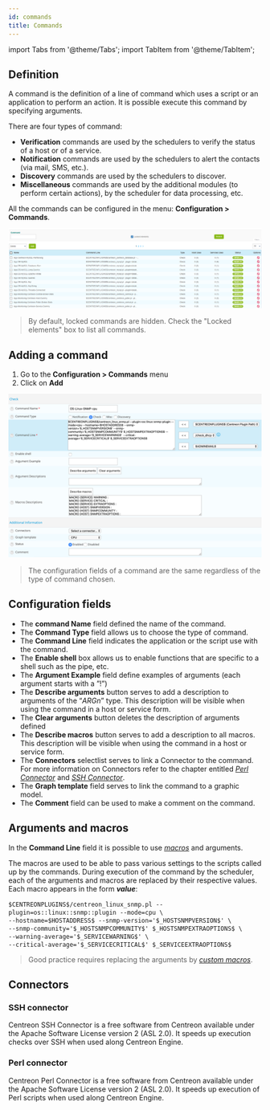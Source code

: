 ```yaml
---
id: commands
title: Commands
---
```

import Tabs from '@theme/Tabs';
import TabItem from '@theme/TabItem';


## Definition

A command is the definition of a line of command which uses a script or an application to perform an action. It is
possible execute this command by specifying arguments.

There are four types of command:

* **Verification** commands are used by the schedulers to verify the status of a host or of a service.
* **Notification** commands are used by the schedulers to alert the contacts (via mail, SMS, etc.).
* **Discovery** commands are used by the schedulers to discover.
* **Miscellaneous** commands are used by the additional modules (to perform certain actions), by the scheduler for
  data processing, etc.

All the commands can be configured in the menu: **Configuration > Commands**.

![image](../../assets/monitoring-resources/organizing-hosts-and-services/04commandlist.png)

> By default, locked commands are hidden. Check the "Locked elements" box to list all commands.

## Adding a command

1. Go to the **Configuration > Commands** menu
2. Click on **Add**

![image](../../assets/monitoring-resources/organizing-hosts-and-services/04command.png)

> The configuration fields of a command are the same regardless of the type of command chosen.

## Configuration fields

* The **command Name** field defined the name of the command.
* The **Command Type** field allows us to choose the type of command.
* The **Command Line** field indicates the application or the script use with the command.
* The **Enable shell** box allows us to enable functions that are specific to a shell such as the pipe, etc.
* The **Argument Example** field define examples of arguments (each argument starts with a ”!”)
* The **Describe arguments** button serves to add  a description to arguments of the “$ARGn$” type. This description
  will be visible when using the command in a host or service form.
* The **Clear arguments** button deletes the description of arguments defined
* The **Describe macros** button serves to add  a description to all macros. This description will be visible when
  using the command in a host or service form.
* The **Connectors** selectlist serves to link a Connector to the command. For more information on Connectors refer to the
  chapter entitled *[Perl Connector](#perl-connector)* and *[SSH Connector](#ssh-connector)*.
* The **Graph template** field serves to link the command to a graphic model.
* The **Comment** field can be used to make a comment on the command.

## Arguments and macros

In the **Command Line** field it is possible to use *[macros](macros.md)* and arguments.

The macros are used to be able to pass various settings to the scripts called up by the commands. During execution
of the command by the scheduler, each of the arguments and macros are replaced by their respective values.
Each macro appears in the form **$value$**:

```shell
$CENTREONPLUGINS$/centreon_linux_snmp.pl --plugin=os::linux::snmp::plugin --mode=cpu \
--hostname=$HOSTADDRESS$ --snmp-version='$_HOSTSNMPVERSION$' \
--snmp-community='$_HOSTSNMPCOMMUNITY$' $_HOSTSNMPEXTRAOPTIONS$ \
--warning-average='$_SERVICEWARNING$' \
--critical-average='$_SERVICECRITICAL$' $_SERVICEEXTRAOPTIONS$
```

> Good practice requires replacing the arguments by *[custom macros](macros.md#custom-macros)*.

## Connectors

### SSH connector

Centreon SSH Connector is a free software from Centreon available under the Apache Software License version 2 (ASL 2.0).
It speeds up execution checks over SSH when used along Centreon Engine.

### Perl connector

Centreon Perl Connector is a free software from Centreon available under the Apache Software License version 2 (ASL 2.0).
It speeds up execution of Perl scripts when used along Centreon Engine.